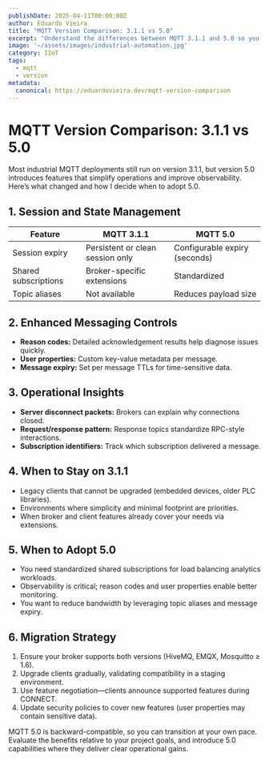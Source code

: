 ```yaml
---
publishDate: 2025-04-11T00:00:00Z
author: Eduardo Vieira
title: "MQTT Version Comparison: 3.1.1 vs 5.0"
excerpt: "Understand the differences between MQTT 3.1.1 and 5.0 so you can plan upgrades and leverage new features wisely."
image: '~/assets/images/industrial-automation.jpg'
category: IIoT
tags:
  - mqtt
  - version
metadata:
  canonical: https://eduardovieira.dev/mqtt-version-comparison
---
```


# MQTT Version Comparison: 3.1.1 vs 5.0

Most industrial MQTT deployments still run on version 3.1.1, but version 5.0 introduces features that simplify operations and improve observability. Here’s what changed and how I decide when to adopt 5.0.

## 1. Session and State Management

| Feature | MQTT 3.1.1 | MQTT 5.0 |
| --- | --- | --- |
| Session expiry | Persistent or clean session only | Configurable expiry (seconds) |
| Shared subscriptions | Broker-specific extensions | Standardized |
| Topic aliases | Not available | Reduces payload size |

## 2. Enhanced Messaging Controls

- **Reason codes:** Detailed acknowledgement results help diagnose issues quickly.
- **User properties:** Custom key-value metadata per message.
- **Message expiry:** Set per message TTLs for time-sensitive data.

## 3. Operational Insights

- **Server disconnect packets:** Brokers can explain why connections closed.
- **Request/response pattern:** Response topics standardize RPC-style interactions.
- **Subscription identifiers:** Track which subscription delivered a message.

## 4. When to Stay on 3.1.1

- Legacy clients that cannot be upgraded (embedded devices, older PLC libraries).
- Environments where simplicity and minimal footprint are priorities.
- When broker and client features already cover your needs via extensions.

## 5. When to Adopt 5.0

- You need standardized shared subscriptions for load balancing analytics workloads.
- Observability is critical; reason codes and user properties enable better monitoring.
- You want to reduce bandwidth by leveraging topic aliases and message expiry.

## 6. Migration Strategy

1. Ensure your broker supports both versions (HiveMQ, EMQX, Mosquitto ≥ 1.6).
2. Upgrade clients gradually, validating compatibility in a staging environment.
3. Use feature negotiation—clients announce supported features during CONNECT.
4. Update security policies to cover new features (user properties may contain sensitive data).

MQTT 5.0 is backward-compatible, so you can transition at your own pace. Evaluate the benefits relative to your project goals, and introduce 5.0 capabilities where they deliver clear operational gains.
